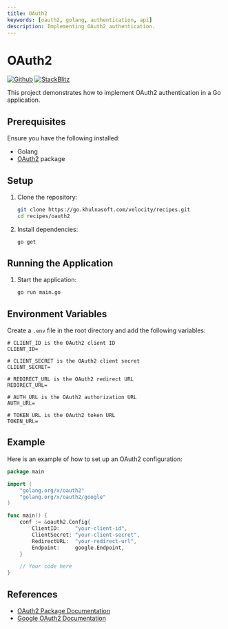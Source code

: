 ```yaml
---
title: OAuth2
keywords: [oauth2, golang, authentication, api]
description: Implementing OAuth2 authentication.
---
```


# OAuth2

[![Github](https://img.shields.io/static/v1?label=&message=Github&color=2ea44f&style=for-the-badge&logo=github)](https://go.khulnasoft.com/velocity/recipes/tree/master/oauth2) [![StackBlitz](https://img.shields.io/static/v1?label=&message=StackBlitz&color=2ea44f&style=for-the-badge&logo=StackBlitz)](https://stackblitz.com/github/khulnasoft/recipes/tree/master/oauth2)

This project demonstrates how to implement OAuth2 authentication in a Go application.

## Prerequisites

Ensure you have the following installed:

- Golang
- [OAuth2](https://github.com/golang/oauth2) package

## Setup

1. Clone the repository:
    ```sh
    git clone https://go.khulnasoft.com/velocity/recipes.git
    cd recipes/oauth2
    ```

2. Install dependencies:
    ```sh
    go get
    ```

## Running the Application

1. Start the application:
    ```sh
    go run main.go
    ```

## Environment Variables

Create a `.env` file in the root directory and add the following variables:

```shell
# CLIENT_ID is the OAuth2 client ID
CLIENT_ID=

# CLIENT_SECRET is the OAuth2 client secret
CLIENT_SECRET=

# REDIRECT_URL is the OAuth2 redirect URL
REDIRECT_URL=

# AUTH_URL is the OAuth2 authorization URL
AUTH_URL=

# TOKEN_URL is the OAuth2 token URL
TOKEN_URL=
```

## Example

Here is an example of how to set up an OAuth2 configuration:

```go
package main

import (
    "golang.org/x/oauth2"
    "golang.org/x/oauth2/google"
)

func main() {
    conf := &oauth2.Config{
        ClientID:     "your-client-id",
        ClientSecret: "your-client-secret",
        RedirectURL:  "your-redirect-url",
        Endpoint:     google.Endpoint,
    }

    // Your code here
}
```

## References

- [OAuth2 Package Documentation](https://pkg.go.dev/golang.org/x/oauth2)
- [Google OAuth2 Documentation](https://developers.google.com/identity/protocols/oauth2)
